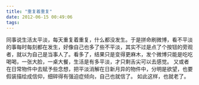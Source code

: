 ```yaml
---
title: "重复着重复"
date: 2012-06-15 00:49:06
tags:
---
```


同事说生活太平淡，每天重复着重复，什么都没发生。于是拼命刷微博，看不平淡的事每时每刻都在发生，好像自己也多了些不平淡，其实不过是点了个按钮的旁观者，就以为自己是当事人了。看多了，结果只是变得更麻木，发个微博只能是吃吃喝喝，一张大脸，一桌大餐，生活是有多平淡，才只剩舌尖可以去感觉。 又或者在日常物件中去赋予些念想，把平淡消解在日新月异的物件中，分明是欲望，也要假装描绘成信仰，细碎得有强迫症倾向，自己也就信了。 如此这样，也就老了。